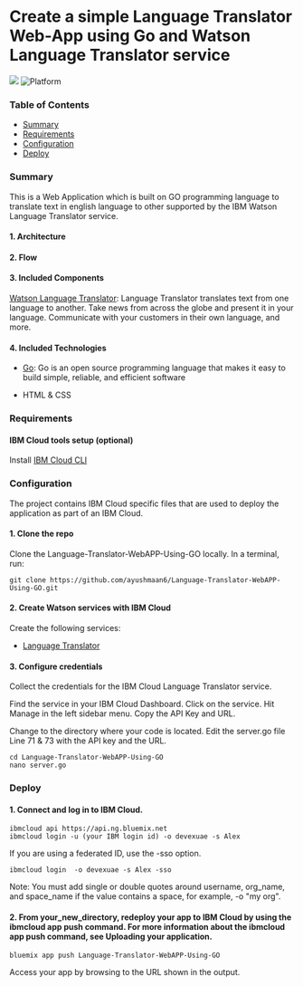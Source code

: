 # Create a simple Language Translator Web-App using Go and Watson Language Translator service

[![](https://img.shields.io/badge/IBM%20Cloud-powered-blue.svg)](https://bluemix.net)
![Platform](https://img.shields.io/badge/platform-go-lightgrey.svg?style=flat)

### Table of Contents

* [Summary](#summary)
* [Requirements](#requirements)
* [Configuration](#configuration)
* [Deploy](#Deploy)

<a name="summary"></a>
### Summary

This is a Web Application which is built on GO programming language to translate text in english language to other supported by the IBM Watson Language Translator service. 


#### 1. Architecture

#### 2. Flow

#### 3. Included Components
[Watson Language Translator](https://www.ibm.com/cloud/watson-language-translator): Language Translator translates text from one language to another. Take news from across the globe and present it in your language. Communicate with your customers in their own language, and more.

#### 4. Included Technologies
* [Go](https://golang.org/): Go is an open source programming language that makes it easy to build simple, reliable, and efficient software

* HTML & CSS

<a name="requirements"></a>
### Requirements
#### IBM Cloud tools setup (optional)

Install [IBM Cloud CLI](https://console.bluemix.net/docs/cli/reference/ibmcloud/download_cli.html#install_use) 



<a name="configuration"></a>
### Configuration

The project contains IBM Cloud specific files that are used to deploy the application as part of an IBM Cloud.

#### 1. Clone the repo
Clone the Language-Translator-WebAPP-Using-GO locally. In a terminal, run:
````
git clone https://github.com/ayushmaan6/Language-Translator-WebAPP-Using-GO.git
````

#### 2. Create Watson services with IBM Cloud
Create the following services:

* [Language Translator](https://console.bluemix.net/catalog/services/language-translator)

#### 3. Configure credentials
Collect the credentials for the IBM Cloud Language Translator service.

Find the service in your IBM Cloud Dashboard.
Click on the service.
Hit Manage in the left sidebar menu.
Copy the API Key and URL.


Change to the directory where your code is located.
Edit the server.go file Line 71 & 73 with the API key and the URL.

```
cd Language-Translator-WebAPP-Using-GO
nano server.go
``` 
### Deploy
#### 1. Connect and log in to IBM Cloud.

````
ibmcloud api https://api.ng.bluemix.net
ibmcloud login -u (your IBM login id) -o devexuae -s Alex
````
If you are using a federated ID, use the -sso option.
````
ibmcloud login  -o devexuae -s Alex -sso
````
Note: You must add single or double quotes around username, org_name, and space_name if the value contains a space, for example, -o "my org".

#### 2. From your_new_directory, redeploy your app to IBM Cloud by using the ibmcloud app push command. For more information about the ibmcloud app push command, see Uploading your application.

`````
bluemix app push Language-Translator-WebAPP-Using-GO
`````
Access your app by browsing to the URL shown in the output.



